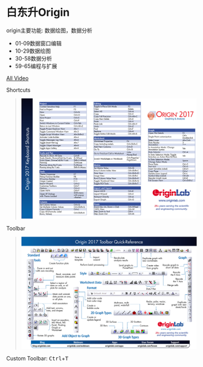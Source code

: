 # 白东升Origin

origin主要功能: 数据绘图，数据分析
- 01-09数据窗口编辑
- 10-29数据绘图
- 30-58数据分析
- 59-65编程与扩展

[All Video](http://www.bilibili.com/video/av6372037/?from=search&seid=10655275167750123006)

Shortcuts
> ![](res/keyboardShortcuts.png)

Toolbar
> ![](res/toolbarRef.png)

Custom Toolbar: <kbd>Ctrl</kbd>+<kbd>T</kbd>